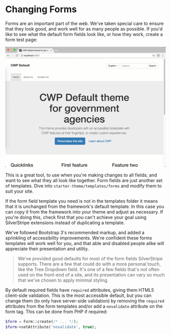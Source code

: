 # Changing Forms

Forms are an important part of the web. We've taken special care to ensure that they look good, and work well for as many people as possible. If you'd like to see what the default form fields look like, or how they work, create a form test page:

![Creating the form test page](images/creating-the-form-test-page.gif)

This is a great tool, to use when you're making changes to all fields; and want to see what they all look like together. Form fields are just another set of templates. Dive into `starter-theme/templates/forms` and modify them to suit your site.

If the form field template you need is not in the templates folder it means that it is unchanged from the framework's default template. In this case you can copy it from the framework into your theme and adjust as necessary. If you're doing this, check first that you can't achieve your goal using SilverStripe extensions instead of duplicating a template.

We've followed Bootstrap 3's recommended markup, and added a sprinkling of accessibility improvements. We're confident these forms templates will work well for you, and that able and disabled people alike will appreciate their presentation and utility.

> We've provided good defaults for most of the form fields SilverStripe supports. There are a few that could do with a more personal touch, like the Tree Dropdown field. It's one of a few fields that's not often used on the front-end of a site, and its presentation can vary so much that we've chosen to apply minimal styling.

By default required fields have `required` attributes, giving them HTML5 client-side validation. This is the most accessible default, but you can change them (to only have server-side validation) by removing the `required` attributes from the form templates and/or add a `novalidate` attribute on the form tag. This can be done from PHP if required:

```php
$form = Form::create(/* ... */);
$form->setAttribute('novalidate', true);
```
